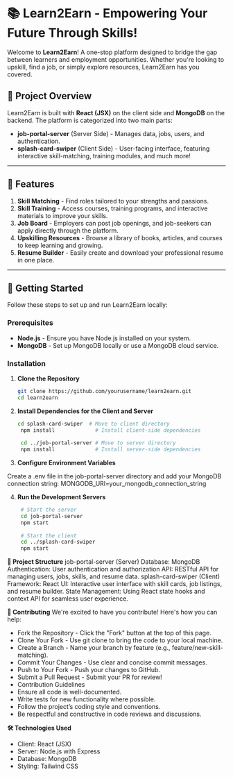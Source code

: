 # 📚 Learn2Earn - Empowering Your Future Through Skills!

Welcome to **Learn2Earn**! A one-stop platform designed to bridge the gap between learners and employment opportunities. Whether you're looking to upskill, find a job, or simply explore resources, Learn2Earn has you covered.

## 🌟 Project Overview

Learn2Earn is built with **React (JSX)** on the client side and **MongoDB** on the backend. The platform is categorized into two main parts:
- **job-portal-server** (Server Side) - Manages data, jobs, users, and authentication.
- **splash-card-swiper** (Client Side) - User-facing interface, featuring interactive skill-matching, training modules, and much more!

---

## 🚀 Features

1. **Skill Matching** - Find roles tailored to your strengths and passions.
2. **Skill Training** - Access courses, training programs, and interactive materials to improve your skills.
3. **Job Board** - Employers can post job openings, and job-seekers can apply directly through the platform.
4. **Upskilling Resources** - Browse a library of books, articles, and courses to keep learning and growing.
5. **Resume Builder** - Easily create and download your professional resume in one place.

---

## 🎉 Getting Started

Follow these steps to set up and run Learn2Earn locally:

### Prerequisites
- **Node.js** - Ensure you have Node.js installed on your system.
- **MongoDB** - Set up MongoDB locally or use a MongoDB cloud service.

### Installation

1. **Clone the Repository**
   ```bash
   git clone https://github.com/yourusername/learn2earn.git
   cd learn2earn
2. **Install Dependencies for the Client and Server**
   ```bash
   cd splash-card-swiper  # Move to client directory
    npm install             # Install client-side dependencies
    
    cd ../job-portal-server # Move to server directory
    npm install             # Install server-side dependencies
3. **Configure Environment Variables**

Create a .env file in the job-portal-server directory and add your MongoDB connection string:
  MONGODB_URI=your_mongodb_connection_string
  
4. **Run the Development Servers**
   ```bash
    # Start the server
    cd job-portal-server
    npm start
    
    # Start the client
    cd ../splash-card-swiper
    npm start
**📂 Project Structure**
job-portal-server (Server)
Database: MongoDB
Authentication: User authentication and authorization
API: RESTful API for managing users, jobs, skills, and resume data.
splash-card-swiper (Client)
Framework: React
UI: Interactive user interface with skill cards, job listings, and resume builder.
State Management: Using React state hooks and context API for seamless user experience.

**🤝 Contributing**
We're excited to have you contribute! Here's how you can help:

- Fork the Repository - Click the "Fork" button at the top of this page.
- Clone Your Fork - Use git clone to bring the code to your local machine.
- Create a Branch - Name your branch by feature (e.g., feature/new-skill-matching).
- Commit Your Changes - Use clear and concise commit messages.
- Push to Your Fork - Push your changes to GitHub.
- Submit a Pull Request - Submit your PR for review!
- Contribution Guidelines
- Ensure all code is well-documented.
- Write tests for new functionality where possible.
- Follow the project’s coding style and conventions.
- Be respectful and constructive in code reviews and discussions.

**🛠️ Technologies Used**
- Client: React (JSX)
- Server: Node.js with Express
- Database: MongoDB
- Styling: Tailwind CSS








  
